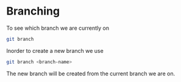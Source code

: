# Branching

To see which branch we are currently on

```sh
git branch
```

Inorder to create a new branch we use

```sh
git branch <branch-name>
```
The new branch will be created from the current branch we are on.


